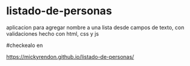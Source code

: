 # listado-de-personas
aplicacion para agregar nombre a una lista desde campos de texto, con validaciones hecho con html, css y js

#checkealo en

https://mickyrendon.github.io/listado-de-personas/
